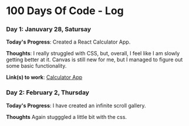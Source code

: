 # 100 Days Of Code - Log



### Day 1: Januvary 28, Satursay

**Today's Progress**: Created a React Calculator App.

**Thoughts**: I really struggled with CSS, but, overall, I feel like I am slowly getting better at it. Canvas is still new for me, but I managed to figure out some basic functionality.

**Link(s) to work**: [Calculator App](calculator-topaz-ten.vercel.app)


### Day 2: February 2, Thursday

**Today's Progress**: I have created an infinite scroll gallery.

**Thoughts** Again stugggled a little bit with the css.

